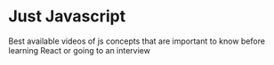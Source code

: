 # Just Javascript

Best available videos of js concepts that are important to know before learning React or going to an interview 
